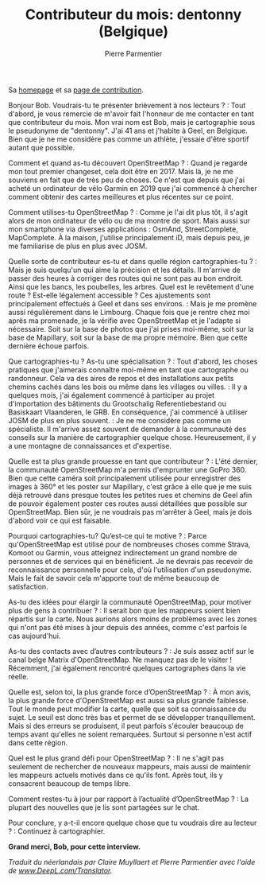 ﻿---
title: "Contributeur du mois: dentonny (Belgique)"
categories: ["motm"]
author: Pierre Parmentier
---

Sa [homepage](https://www.openstreetmap.org/user/dentonny) et sa [page de contribution](https://hdyc.neis-one.org/?dentonny).

Bonjour Bob. Voudrais-tu te présenter brièvement à nos lecteurs ?
: Tout d'abord, je vous remercie de m'avoir fait l'honneur de me contacter en tant que contributeur du mois. Mon vrai nom est Bob, mais je cartographie sous le pseudonyme de "dentonny". J'ai 41 ans et j'habite à Geel, en Belgique. Bien que je ne me considère pas comme un athlète, j'essaie d'être sportif autant que possible.

<!--more-->

Comment et quand as-tu découvert OpenStreetMap ?
: Quand je regarde mon tout premier changeset, cela doit être en 2017. Mais là, je ne me souviens en fait que de très peu de choses. Ce n'est que depuis que j'ai acheté un ordinateur de vélo Garmin en 2019 que j'ai commencé à chercher comment obtenir des cartes meilleures et plus récentes sur ce point.

Comment utilises-tu OpenStreetMap ?
: Comme je l'ai dit plus tôt, il s'agit alors de mon ordinateur de vélo ou de ma montre de sport. Mais aussi sur mon smartphone via diverses applications : OsmAnd, StreetComplete, MapComplete. À la maison, j'utilise principalement iD, mais depuis peu, je me familiarise de plus en plus avec JOSM.

Quelle sorte de contributeur es-tu et dans quelle région cartographies-tu ?
: Mais je suis quelqu'un qui aime la précision et les détails. Il m'arrive de passer des heures à corriger des routes qui ne sont pas au bon endroit. Ainsi que les bancs, les poubelles, les arbres. Quel est le revêtement d'une route ? Est-elle légalement accessible ? Ces ajustements sont principalement effectués à Geel et dans ses environs.
: Mais je me promène aussi régulièrement dans le Limbourg. Chaque fois que je rentre chez moi après ma promenade, je la vérifie avec OpenStreetMap et je l'adapte si nécessaire. Soit sur la base de photos que j'ai prises moi-même, soit sur la base de Mapillary, soit sur la base de ma propre mémoire. Bien que cette dernière échoue parfois.

Que cartographies-tu ? As-tu une spécialisation ?
: Tout d'abord, les choses pratiques que j'aimerais connaître moi-même en tant que cartographe ou randonneur. Cela va des aires de repos et des installations aux petits chemins cachés dans les bois ou même dans les villages ou villes.
: Il y a quelques mois, j'ai également commencé à participer au projet d'importation des bâtiments du Grootschalig Referentiebestand ou Basiskaart Vlaanderen, le GRB. En conséquence, j'ai commencé à utiliser JOSM de plus en plus souvent.
: Je ne me considère pas comme un spécialiste. Il m'arrive assez souvent de demander à la communauté des conseils sur la manière de cartographier quelque chose. Heureusement, il y a une montagne de connaissances et d'expertise.

Quelle est ta plus grande prouesse en tant que contributeur ?
: L'été dernier, la communauté OpenStreetMap m'a permis d'emprunter une GoPro 360. Bien que cette caméra soit principalement utilisée pour enregistrer des images à 360° et les poster sur Mapillary, c'est grâce à elle que je me suis déjà retrouvé dans presque toutes les petites rues et chemins de Geel afin de pouvoir également poster ces routes aussi détaillées que possible sur OpenStreetMap. Bien sûr, je ne voudrais pas m'arrêter à Geel, mais je dois d'abord voir ce qui est faisable.

Pourquoi cartographies-tu? Qu’est-ce qui te motive ?
: Parce qu'OpenStreetMap est utilisé pour de nombreuses choses comme Strava, Komoot ou Garmin, vous atteignez indirectement un grand nombre de personnes et de services qui en bénéficient. Je ne devrais pas recevoir de reconnaissance personnelle pour cela, d'où l'utilisation d'un pseudonyme. Mais le fait de savoir cela m'apporte tout de même beaucoup de satisfaction.

As-tu des idées pour élargir la communauté OpenStreetMap, pour motiver plus de gens à contribuer ?
: Il serait bon que les mappeurs soient bien répartis sur la carte. Nous aurions alors moins de problèmes avec les zones qui n'ont pas été mises à jour depuis des années, comme c'est parfois le cas aujourd'hui.

As-tu des contacts avec d’autres contributeurs ?
: Je suis assez actif sur le canal belge Matrix d'OpenStreetMap. Ne manquez pas de le visiter ! Récemment, j'ai également rencontré quelques cartographes dans la vie réelle.

Quelle est, selon toi, la plus grande force d’OpenStreetMap ?
: À mon avis, la plus grande force d'OpenStreetMap est aussi sa plus grande faiblesse. Tout le monde peut modifier la carte, quelle que soit sa connaissance du sujet. Le seuil est donc très bas et permet de se développer tranquillement. Mais si des erreurs se produisent, il peut parfois s'écouler beaucoup de temps avant qu'elles ne soient remarquées. Surtout si personne n'est actif dans cette région.

Quel est le plus grand défi pour OpenStreetMap ?
: Il ne s'agit pas seulement de rechercher de nouveaux mappeurs, mais aussi de maintenir les mappeurs actuels motivés dans ce qu'ils font. Après tout, ils y consacrent beaucoup de temps libre.

Comment restes-tu à jour par rapport à l’actualité d’OpenStreetMap ?
: La plupart des nouvelles que je lis sont partagées sur le chat.

Pour conclure, y a-t-il encore quelque chose que tu voudrais dire au lecteur ?
: Continuez à cartographier.

**Grand merci, Bob, pour cette interview.**

*Traduit du néerlandais par Claire Muyllaert et Pierre Parmentier avec l'aide de www.DeepL.com/Translator.*
